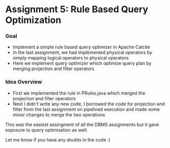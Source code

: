 # Assignment 5: Rule Based Query Optimization
### Goal
- Implement a simple rule based query optimizer in Apache Calcite
- In the last assignment, we had implemented physical operators by simply mapping logical operators to physical operators
- Here we implement query optimizer which optimize query plan by merging projection and filter operators

### Idea Overview
- First we implemented the rule in PRules.java which merged the projection and filter operators
- Next I didn't write any new code, I borrowed the code for projection and filter from the last assignment on pipelined execution and made some minor changes to merge the two operations

This was the easiest assingment of all the DBMS assignments but it gave exposure to query optimisation as well.

Let me know if you have any doubts in the code :)